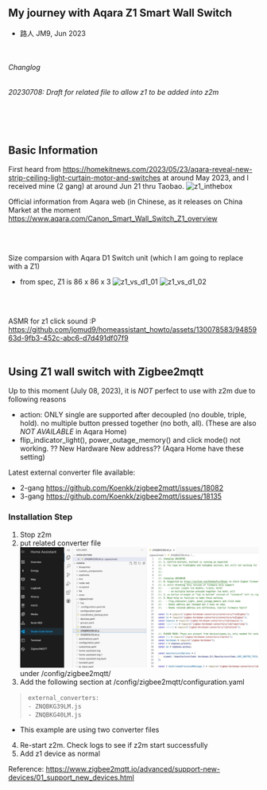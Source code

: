 ## My journey with Aqara Z1 Smart Wall Switch

- 路人 JM9, Jun 2023
<br />

###### Changlog
###### 20230708: Draft for related file to allow z1 to be added into z2m

<br />
<br />


## Basic Information
First heard from https://homekitnews.com/2023/05/23/aqara-reveal-new-strip-ceiling-light-curtain-motor-and-switches at around May 2023, and I received mine (2 gang) at around Jun 21 thru Taobao.
![z1_inthebox](https://github.com/jomud9/homeassistant_howto/assets/130078583/961e28bf-ff91-4f53-8518-a1c74aa97f49)

Official information from Aqara web (in Chinese, as it releases on China Market at the moment
https://www.aqara.com/Canon_Smart_Wall_Switch_Z1_overview

<br />
<br />

Size comparsion with Aqara D1 Switch unit (which I am going to replace with a Z1) 
- from spec, Z1 is 86 x 86 x 3
![z1_vs_d1_01](https://github.com/jomud9/homeassistant_howto/assets/130078583/c35ff653-2213-4db0-8b51-1ee2299f0e4b) ![z1_vs_d1_02](https://github.com/jomud9/homeassistant_howto/assets/130078583/c6ebf994-b01c-484c-987a-1032561fdc9d)
<br />
<br />

ASMR for z1 click sound :P
https://github.com/jomud9/homeassistant_howto/assets/130078583/9485963d-9fb3-452c-abc6-d7d491df07f9
<br />
<br />

## Using Z1 wall switch with Zigbee2mqtt
Up to this moment (July 08, 2023), it is *NOT* perfect to use with z2m due to following reasons 
- action: ONLY single are supported after decoupled (no double, triple, hold). no multiple button pressed together (no both, all). (These are also *NOT AVAILABLE* in Aqara Home)
- flip_indicator_light(), power_outage_memory() and click mode() not working. ?? New Hardware New address?? (Aqara Home have these setting)


Latest external converter file available:
- 2-gang https://github.com/Koenkk/zigbee2mqtt/issues/18082
- 3-gang https://github.com/Koenkk/zigbee2mqtt/issues/18135

### Installation Step
1. Stop z2m
2. put related converter file ![editorview](https://github.com/jomud9/homeassistant_howto/blob/6c6516224cf0db91af668bd7a082920f0be3cd32/images/z1/z1_add_to_z2m.jpg) under /config/zigbee2mqtt/
3. Add the following section at /config/zigbee2mqtt/configuration.yaml
>`external_converters:` <br />
> `- ZNQBKG39LM.js`<br />
> `- ZNQBKG40LM.js`
  - This example are using two converter files
4. Re-start z2m. Check logs to see if z2m start successfully
5. Add z1 device as normal


Reference: https://www.zigbee2mqtt.io/advanced/support-new-devices/01_support_new_devices.html
